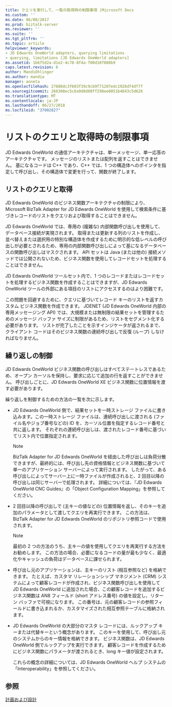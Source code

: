 ```yaml
---
title: クエリを実行して、一覧の取得時の制限事項 |Microsoft Docs
ms.custom: ''
ms.date: 06/08/2017
ms.prod: biztalk-server
ms.reviewer: ''
ms.suite: ''
ms.tgt_pltfrm: ''
ms.topic: article
helpviewer_keywords:
- JD Edwards OneWorld adapters, querying limitations
- querying, limitations [JD Edwards OneWorld adapters]
ms.assetid: 1b6f5d2a-d1e2-4c78-8f4a-f00d10f008b9
caps.latest.revision: 6
author: MandiOhlinger
ms.author: mandia
manager: anneta
ms.openlocfilehash: 27880dc3f603f39c9cb9f71207edc1926df4df7f
ms.sourcegitcommit: 266308ec5c6a9d8d80ff298ee6051b4843c5d626
ms.translationtype: MT
ms.contentlocale: ja-JP
ms.lasthandoff: 06/27/2018
ms.locfileid: "37002827"
---
```

# <a name="limitations-when-querying-and-retrieving-lists"></a>リストのクエリと取得時の制限事項
JD Edwards OneWorld の通信アーキテクチャは、単一メッセージ、単一応答のアーキテクチャです。 メッセージのリストまたは配列を返すことはできません。 基になるコードは C++ であり、C++ では、1 つの構造体へのポインタを指定して呼び出し、その構造体で変更を行って、関数が終了します。  
  
## <a name="querying-and-retrieving-lists"></a>リストのクエリと取得  
 JD Edwards OneWorld のビジネス関数アーキテクチャの制限により、Microsoft BizTalk Adapter for JD Edwards OneWorld を使用して検索条件に基づきレコードのリストをクエリおよび取得することはできません。  
  
 JD Edwards OneWorld では、専用の (複雑な) 内部関数呼び出しを使用して、データベース接続が実現されます。 取得または更新する列のリストを作成し、並べ替えまたは選択用の特別な構造体を作成するために明示的な低レベルの呼び出しが必要とされるため、専用の内部関数呼び出しによって基になるデータベースの関数呼び出しはマスクされます。 API セットは Java (または他の) 接続メソッドでは公開されないため、ビジネス関数を使用してレコードセットを処理することはできません。  
  
 JD Edwards OneWorld ツールセット内で、1 つのレコードまたはレコードセットを処理するビジネス関数を作成することはできますが、JD Edwards OneWorld ツールの外部にある項目のリストにアクセスするのはより困難です。  
  
 この問題を回避するために、クエリに基づいてレコード キーのリストを返すカスタム ビジネス関数を作成できます。 JDENET (JD Edwards OneWorld 内部の専用メッセージング API) では、大規模または無制限の結果セットを管理するためのメッセージ バッファ サイズに制限があるため、リストをセグメント化する必要があります。 リストが完了したことを示すインジケータが返されるまで、クライアント コードはそのビジネス関数の連続呼び出しで反復 (ループ) しなければなりません。  
  
## <a name="controlling-iteration"></a>繰り返しの制御  
 JD Edwards OneWorld ビジネス関数の呼び出しはすべてステートレスであるため、オープン カーソルを保持し、要求に応じて追加の行を返すことができません。 呼び出しごとに、JD Edwards OneWorld XE ビジネス関数に位置情報を渡す必要があります。  
  
 繰り返しを制御するための方法の一覧を次に示します。  
  
- JD Edwards OneWorld 側で、結果セットを一時ストレージ ファイルに書き込みます。この一時ストレージ ファイルは、連続呼び出しに渡される (ファイル名やジョブ番号などの) ID を、カーソル位置を指定するレコード番号と共に返します。 それぞれの連続呼び出しは、渡されたレコード番号に基づいてリスト内で位置指定されます。  
  
  > [!NOTE]
  >  BizTalk Adapter for JD Edwards OneWorld を経由した呼び出しは負荷分散できますが、最終的には、呼び出し先の資格情報とビジネス関数に基づいて単一のアプリケーション サーバーによって実行されます。 したがって、ある呼び出しによってサーバー上に一時ファイルが作成されると、2 回目以降の呼び出しは同じサーバーで処理されます。 詳細については、『JD Edwards OneWorld CNC Guides』の「Object Configuration Mapping」を参照してください。  
  
- 2 回目以降の呼び出しで (主キーの値などの) 位置情報を返し、そのキーを追加のパラメータとして渡してクエリを再実行できます。 この方法は、BizTalk Adapter for JD Edwards OneWorld のリポジトリ参照コードで使用されます。  
  
  > [!NOTE]
  >  最初の 2 つの方法のうち、主キーの値を使用してクエリを再実行する方法をお勧めします。 この方法の場合、必要になるコードの量が最も少なく、最適化やキャッシュの負荷はデータベースに課せられます。  
  
- 呼び出し元のアプリケーションは、主キーのリスト (相互参照など) を格納できます。 たとえば、カスタマ リレーションシップ マネジメント (CRM) システムによって顧客レコードが作成され、ビジネス関数呼び出しを使用して JD Edwards OneWorld に追加された場合、この顧客レコードを追加するビジネス関数は AN8 フィールド (short アドレス番号) の値を設定し、リターン バッファで可視になります。 この番号は、元の顧客レコードの参照フィールドに書き込まれるか、カスタマイズされた相互参照テーブルに格納されます。  
  
- JD Edwards OneWorld の大部分のマスタ レコードには、ルックアップ キーまたは代替キーという概念があります。 このキーを使用して、呼び出し元のシステムからのキー情報を格納できます。 ビジネス関数は、JD Edwards OneWorld 側でルックアップを実行できます。 顧客レコードを作成するためにビジネス関数にパラメータが渡されるとき、long キー値が設定されます。  
  
  これらの概念の詳細については、JD Edwards OneWorld ヘルプ システムの「Interoperability」を参照してください。  
  
## <a name="see-also"></a>参照  
 [計画および設計](../core/planning-and-architecture17.md)